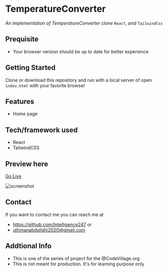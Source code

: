 # TemperatureConverter
*An implementation of TemperatureConverter clone `React`, and `TailwindCss`*

## Prequisite
- Your browser version should be up to date for better experience
## Getting Started
Clone or download this repository and run with a local server of open `index.html` with your favorite browser
## Features
- Home page

## Tech/framework used
 - React
- TailwindCSS
## Preview here

[Go Live](https://cute-meerkat-9c5153.netlify.app)

![screenshot](/public/media/sketch3.png)

## Contact

If you want to contact me you can reach me at

- https://github.com/Intelligence247 or
- uthmanabdullahi2020@gmail.com

## Addtional Info

- This is one of the series of project for the @CodeVillage.org
- This is not meant for production. It's for learning purpose only


